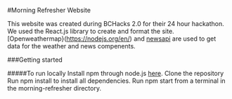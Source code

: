 #Morning Refresher Website

This website was created during BCHacks 2.0 for their 24 hour hackathon. We used the React.js library to create and format the site. [Openweathermap}(https://nodejs.org/en/) and [newsapi](https://newsapi.org/) are used to get data for the weather and news compenents.

###Getting started

#####To run locally
Install npm through node.js [here](https://nodejs.org/en/).
Clone the repository
Run npm install to install all dependencies.
Run npm start from a terminal in the morning-refresher directory.

